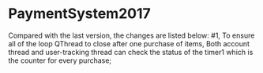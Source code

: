 # PaymentSystem2017
Compared with the last version, the changes are listed below:
#1, To ensure all of the loop QThread to close after one purchase of items, Both account thread and user-tracking thread can check the status of the timer1 which is the counter for every purchase;
